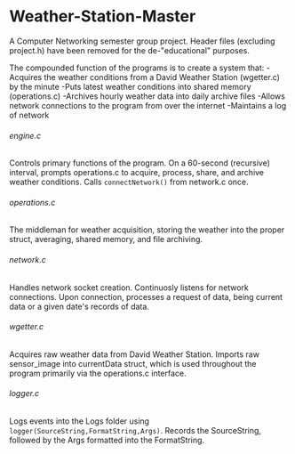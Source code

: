 # Weather-Station-Master
A Computer Networking semester group project. Header files (excluding project.h) have been removed for the de-"educational" purposes.

The compounded function of the programs is to create a system that:
  -Acquires the weather conditions from a David Weather Station (wgetter.c) by the minute
  -Puts latest weather conditions into shared memory (operations.c)
  -Archives hourly weather data into daily archive files
  -Allows network connections to the program from over the internet
  -Maintains a log of network
  
  
###### engine.c
  Controls primary functions of the program. On a 60-second (recursive) interval, prompts operations.c to acquire, process, share, and archive weather conditions. Calls `connectNetwork()` from network.c once.
###### operations.c 
  The middleman for weather acquisition, storing the weather into the proper struct, averaging, shared memory, and file archiving.
###### network.c
  Handles network socket creation. Continuosly listens for network connections. Upon connection, processes a request of data, being current data or a given date's records of data.
###### wgetter.c
  Acquires raw weather data from David Weather Station. Imports raw sensor_image into currentData struct, which is used throughout the program primarily via the operations.c interface.
###### logger.c
  Logs events into the Logs folder using `logger(SourceString,FormatString,Args)`. Records the SourceString, followed by the Args formatted into the FormatString.

